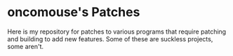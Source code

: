 # oncomouse's Patches

Here is my repository for patches to various programs that require patching and building to add new features. Some of these are suckless projects, some aren't.
